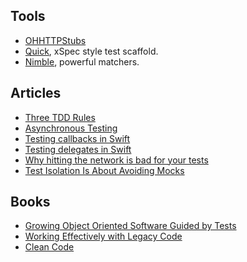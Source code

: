 ## Tools

- [OHHTTPStubs](https://github.com/AliSoftware/OHHTTPStubs)
- [Quick](https://github.com/Quick/Quick), xSpec style test scaffold.
- [Nimble](https://github.com/Quick/Nimble), powerful matchers.

## Articles

- [Three TDD Rules](http://butunclebob.com/ArticleS.UncleBob.TheThreeRulesOfTdd)
- [Asynchronous Testing](https://www.ashton-w.net/2016/01/23/Asynchronous-Testing.html)
- [Testing callbacks in Swift](http://www.mokacoding.com/blog/testing-callbacks-in-swift-with-xctest)
- [Testing delegates in Swift](http://www.mokacoding.com/blog/testing-delegates-in-swift-with-xctest)
- [Why hitting the network is bad for your tests](http://www.mokacoding.com/blog/why-hitting-the-network-is-bad-for-your-tests)
- [Test Isolation Is About Avoiding Mocks](https://www.destroyallsoftware.com/blog/2014/test-isolation-is-about-avoiding-mocks)

## Books

- [Growing Object Oriented Software Guided by Tests](https://www.amazon.com/Growing-Object-Oriented-Software-Guided-Tests/dp/0321503627)
- [Working Effectively with Legacy Code](https://www.amazon.com/Working-Effectively-Legacy-Michael-Feathers/dp/0131177052)
- [Clean Code](https://www.amazon.com/Clean-Code-Handbook-Software-Craftsmanship/dp/0132350882)
